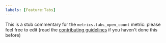 ```yaml
---
labels: [Feature:Tabs]
---
```


This is a stub commentary for the `metrics.tabs_open_count` metric: please feel free to edit (read the
[contributing guidelines](https://github.com/mozilla/glean-annotations/blob/main/CONTRIBUTING.md)
if you haven't done this before)
